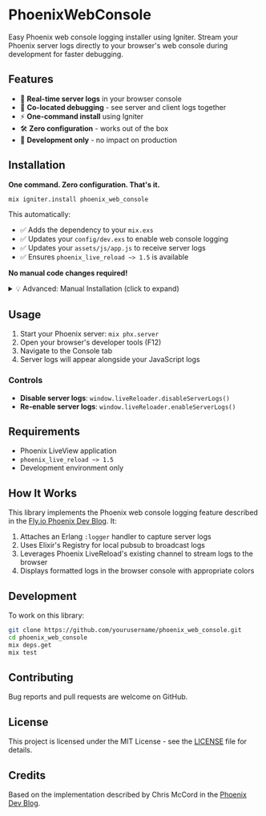 # PhoenixWebConsole

Easy Phoenix web console logging installer using Igniter. Stream your Phoenix server logs directly to your browser's web console during development for faster debugging.

## Features

- 🔄 **Real-time server logs** in your browser console
- 🎯 **Co-located debugging** - see server and client logs together
- ⚡ **One-command install** using Igniter
- 🛠️ **Zero configuration** - works out of the box
- 🔧 **Development only** - no impact on production

## Installation

**One command. Zero configuration. That's it.**

```bash
mix igniter.install phoenix_web_console
```

This automatically:
- ✅ Adds the dependency to your `mix.exs`
- ✅ Updates your `config/dev.exs` to enable web console logging
- ✅ Updates your `assets/js/app.js` to receive server logs
- ✅ Ensures `phoenix_live_reload ~> 1.5` is available

**No manual code changes required!**

<details>
<summary>💡 Advanced: Manual Installation (click to expand)</summary>

If you prefer manual setup or need more control:

1. Add to your `mix.exs`:

```elixir
def deps do
  [
    {:phoenix_web_console, "~> 0.1.0"}
  ]
end
```

2. Run `mix deps.get`

3. Enable in `config/dev.exs`:

```elixir
config :my_app, MyAppWeb.Endpoint,
  live_reload: [
    web_console_logger: true,
    patterns: [
      ~r"priv/static/.*(js|css|png|jpeg|jpg|gif|svg)$",
      ~r"priv/gettext/.*(po)$",
      ~r"lib/my_app_web/(controllers|live|components)/.*(ex|heex)$"
    ]
  ]
```

4. Add to your `assets/js/app.js`:

```javascript
window.addEventListener("phx:live_reload:attached", ({detail: reloader}) => {
  reloader.enableServerLogs()
  window.liveReloader = reloader
})
```

</details>

## Usage

1. Start your Phoenix server: `mix phx.server`
2. Open your browser's developer tools (F12)
3. Navigate to the Console tab
4. Server logs will appear alongside your JavaScript logs

### Controls

- **Disable server logs**: `window.liveReloader.disableServerLogs()`
- **Re-enable server logs**: `window.liveReloader.enableServerLogs()`

## Requirements

- Phoenix LiveView application
- `phoenix_live_reload ~> 1.5`
- Development environment only

## How It Works

This library implements the Phoenix web console logging feature described in the [Fly.io Phoenix Dev Blog](https://fly.io/phoenix-files/phoenix-dev-blog-server-logs-in-the-browser-console/). It:

1. Attaches an Erlang `:logger` handler to capture server logs
2. Uses Elixir's Registry for local pubsub to broadcast logs
3. Leverages Phoenix LiveReload's existing channel to stream logs to the browser
4. Displays formatted logs in the browser console with appropriate colors

## Development

To work on this library:

```bash
git clone https://github.com/yourusername/phoenix_web_console.git
cd phoenix_web_console
mix deps.get
mix test
```

## Contributing

Bug reports and pull requests are welcome on GitHub.

## License

This project is licensed under the MIT License - see the [LICENSE](LICENSE) file for details.

## Credits

Based on the implementation described by Chris McCord in the [Phoenix Dev Blog](https://fly.io/phoenix-files/phoenix-dev-blog-server-logs-in-the-browser-console/).

